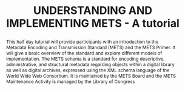 ---
abstract: This half day tutorial will provide participants with an introduction to
  the Metadata Encoding and Transmission Standard (METS) and the METS Primer. It will
  give a basic overview of the standard and explore different models of implementation.
  The METS schema is a standard for encoding descriptive, administrative, and structural
  metadata regarding objects within a digital library as well as digital archives,
  expressed using the XML schema language of the World Wide Web Consortium. It is
  maintained by the METS Board and the METS Maintenance Activity is managed by the
  Library of Congress
creators:
- Bredenberg, Karin
- Lehtonen, Juha
- Steinke, Tobias
date: null
document_url: https://services.phaidra.univie.ac.at/api/object/o:1424835/download
grand_parent: iPRES
institutions:
- Kommunalförbundet Sydarkivera
- CSC – IT Center for Science
- Deutsche Nationalbibliothek
keywords:
- '"metadata and information strategies and workflows'
- infrastructure and systems
- tools
- case studies
- best practices and novel challenges
- training and education"
landing_page_url: https://phaidra.univie.ac.at/o:1424835
language: eng
layout: publication
license: CC BY 4.0 International
notes_url: null
parent: iPRES 2021
presentation_url: null
publication_type: paper
size: 201947
source_name: iPRES
title: UNDERSTANDING AND IMPLEMENTING METS - A tutorial
year: 2021
---